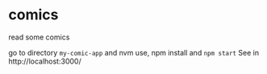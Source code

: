 # comics
read some comics

go to directory `my-comic-app` and nvm use, npm install and `npm start`
See in http://localhost:3000/